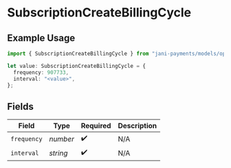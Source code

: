# SubscriptionCreateBillingCycle

## Example Usage

```typescript
import { SubscriptionCreateBillingCycle } from "jani-payments/models/operations";

let value: SubscriptionCreateBillingCycle = {
  frequency: 907733,
  interval: "<value>",
};
```

## Fields

| Field              | Type               | Required           | Description        |
| ------------------ | ------------------ | ------------------ | ------------------ |
| `frequency`        | *number*           | :heavy_check_mark: | N/A                |
| `interval`         | *string*           | :heavy_check_mark: | N/A                |